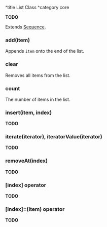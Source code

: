 ^title List Class
^category core

**TODO**

Extends [Sequence](sequence.html).

### **add**(item)

Appends `item` onto the end of the list.

### **clear**

Removes all items from the list.

### **count**

The number of items in the list.

### **insert**(item, index)

**TODO**

### **iterate**(iterator), **iteratorValue**(iterator)

**TODO**

### **removeAt**(index)

**TODO**

### **[**index**]** operator

**TODO**

### **[**index**]=**(item) operator

**TODO**

